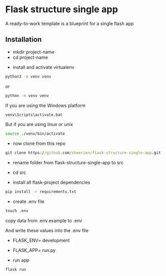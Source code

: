 # Flask structure single app

A ready-to-work template is a blueprint for a single flash app

## Installation
- mkdir project-name
- cd project-name

* install and activate virtualenv

```bash
python3 -m venv venv 
```

or

```cmd
python -m venv venv 
```

If you are using the Windows platform

```cmd
venv\Scripts\activate.bat 
```

But if you are using linux or unix

```bash
source ./venv/bin/activate 
```

- now clone from this repo

```cmd
git clone https://github.com/sheerien/flask-structure-single-app.git
```

- rename folder from flask-structure-single-app to src
- cd src

- install all flask-project dependencies 

```bash
pip install -r requirements.txt
```
- create .env file

```cmd
touch .env
```

copy data from .env.example to .env

And write these values into the .env file

- FLASK_ENV= development 
- FLASK_APP= run.py

- run app

```cmd
flask run
```

